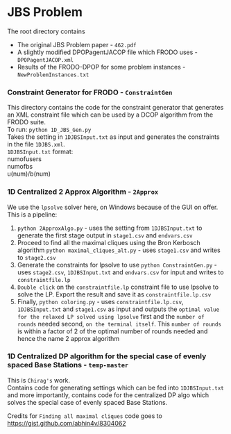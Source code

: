 # JBS Problem

The root directory contains

- The original JBS Problem paper - `462.pdf`  
- A slightly modified DPOPagentJACOP file which FRODO uses - `DPOPagentJACOP.xml`  
- Results of the FRODO-DPOP for some problem instances - `NewProblemInstances.txt`  

### Constraint Generator for FRODO - `ConstraintGen`  
This directory contains the code for the constraint generator that generates an XML constraint file which can be used by a DCOP algorithm from the FRODO suite.  
To run: `python 1D_JBS_Gen.py`  
Takes the setting in `1DJBSInput.txt` as input and generates the constraints in the file `1DJBS.xml`.  
`1DJBSInput.txt` format:  
numofusers  
numofbs  
u(num)/b(num)  

### 1D Centralized 2 Approx Algorithm - `2Approx`
We use the `lpsolve` solver here, on Windows because of the GUI on offer.  
This is a pipeline:  
1. `python 2ApproxAlgo.py` - uses the setting from `1DJBSInput.txt` to generate the first stage output in `stage1.csv` and `endvars.csv`  
2. Proceed to find all the maximal cliques using the Bron Kerbosch algorithm `python maximal_cliques_alt.py` - uses `stage1.csv` and writes to `stage2.csv`  
3. Generate the constraints for lpsolve to use `python ConstraintGen.py` - uses `stage2.csv`, `1DJBSInput.txt` and `endvars.csv` for input and writes to `constraintfile.lp`  
4. `Double click` on the `constraintfile.lp` constraint file to use lpsolve to solve the LP. Export the result and save it as `constraintfile.lp.csv`  
5. Finally, `python coloring.py` - uses `constraintfile.lp.csv`, `1DJBSInput.txt` and `stage1.csv` as input and outputs the `optimal value for the relaxed LP solved using lpsolve` first and the `number of rounds` needed second, `on the terminal itself`. This `number of rounds` is within a factor of 2 of the optimal number of rounds needed and hence the name 2 approx algorithm  

### 1D Centralized DP algorithm for the special case of evenly spaced Base Stations - `temp-master`
This is `Chirag's` work.  
Contains code for generating settings which can be fed into `1DJBSInput.txt` and more importantly, contains code for the centralized DP algo which solves the special case of evenly spaced Base Stations.  

Credits for `Finding all maximal cliques` code goes to <https://gist.github.com/abhin4v/8304062>

